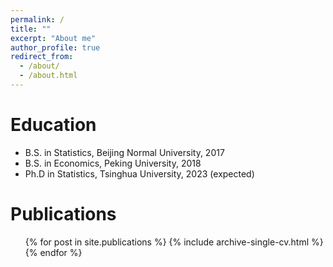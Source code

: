 ```yaml
---
permalink: /
title: ""
excerpt: "About me"
author_profile: true
redirect_from: 
  - /about/
  - /about.html
---
```


Education
======
* B.S. in Statistics, Beijing Normal University, 2017
* B.S. in Economics, Peking University, 2018
* Ph.D in Statistics, Tsinghua University, 2023 (expected)


Publications
======
  <ul>{% for post in site.publications %}
    {% include archive-single-cv.html %}
  {% endfor %}</ul>
  

